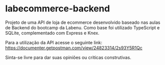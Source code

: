# labecommerce-backend
Projeto de uma API de loja de ecommerce desenvolvido baseado nas aulas de Backend do bootcamp da Labenu.
Como base foi utilizado TypeScript e SQLite, complementado com Express e Knex.

Para a utilização da API acesse o seguinte link:
https://documenter.getpostman.com/view/24823314/2s93Y5R1Qc

Sinta-se livre para dar suas opiniões ou criticas construtivas.
